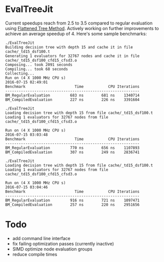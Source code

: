# EvalTreeJit

Current speedups reach from 2.5 to 3.5 compared to regular evaluation using [Flattened Tree Method](http://tullo.ch/articles/decision-tree-evaluation/#flattened-tree-method). Actively working on further improvements to achieve an average speedup of 4. Here's some sample benchmarks:

```
./EvalTreeJit
Building decision tree with depth 15 and cache it in file cache/_td15_dsf100.t
Generating 1 evaluators for 32767 nodes and cache it in file cache/_td15_dsf100_cfd15_cfsd3.o
Composing... took 2091 seconds
Compiling... took 68 seconds
Collecting...
Run on (4 X 1000 MHz CPU s)
2016-07-15 02:49:01
Benchmark                      Time           CPU Iterations
------------------------------------------------------------
BM_RegularEvaluation         683 ns        681 ns    1340714
BM_CompiledEvaluation        227 ns        226 ns    3391604

./EvalTreeJit
Loading decision tree with depth 15 from file cache/_td15_dsf100.t
Loading 1 evaluators for 32767 nodes from file cache/_td15_dsf100_cfd15_cfsd3.o

Run on (4 X 1000 MHz CPU s)
2016-07-15 03:03:48
Benchmark                      Time           CPU Iterations
------------------------------------------------------------
BM_RegularEvaluation         770 ns        656 ns    1107893
BM_CompiledEvaluation        307 ns        249 ns    2836741

./EvalTreeJit
Loading decision tree with depth 15 from file cache/_td15_dsf100.t
Loading 1 evaluators for 32767 nodes from file cache/_td15_dsf100_cfd15_cfsd3.o

Run on (4 X 1000 MHz CPU s)
2016-07-15 03:04:46
Benchmark                      Time           CPU Iterations
------------------------------------------------------------
BM_RegularEvaluation         916 ns        721 ns    1097471
BM_CompiledEvaluation        257 ns        220 ns    2951656
```

# Todo
* add command line interface
* fix failing optimization passes (currently inactive)
* SIMD optimize node evaluation groups
* reduce compile times
